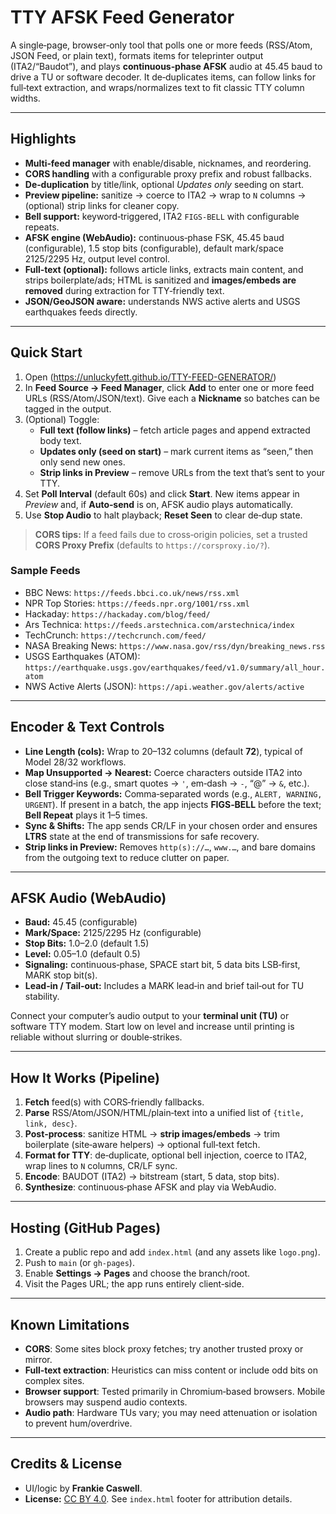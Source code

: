 # TTY AFSK Feed Generator

A single‑page, browser‑only tool that polls one or more feeds (RSS/Atom, JSON Feed, or plain text), formats items for teleprinter output (ITA2/“Baudot”), and plays **continuous‑phase AFSK** audio at 45.45 baud to drive a TU or software decoder. It de‑duplicates items, can follow links for full‑text extraction, and wraps/normalizes text to fit classic TTY column widths.

---

## Highlights

- **Multi‑feed manager** with enable/disable, nicknames, and reordering.
- **CORS handling** with a configurable proxy prefix and robust fallbacks.
- **De‑duplication** by title/link, optional _Updates only_ seeding on start.
- **Preview pipeline:** sanitize → coerce to ITA2 → wrap to `N` columns → (optional) strip links for cleaner copy.
- **Bell support:** keyword‑triggered, ITA2 `FIGS‑BELL` with configurable repeats.
- **AFSK engine (WebAudio):** continuous‑phase FSK, 45.45 baud (configurable), 1.5 stop bits (configurable), default mark/space 2125/2295 Hz, output level control.
- **Full‑text (optional):** follows article links, extracts main content, and strips boilerplate/ads; HTML is sanitized and **images/embeds are removed** during extraction for TTY‑friendly text.
- **JSON/GeoJSON aware:** understands NWS active alerts and USGS earthquakes feeds directly.

---

## Quick Start

1. Open (https://unluckyfett.github.io/TTY-FEED-GENERATOR/)
2. In **Feed Source → Feed Manager**, click **Add** to enter one or more feed URLs (RSS/Atom/JSON/text). Give each a **Nickname** so batches can be tagged in the output.
3. (Optional) Toggle:
   - **Full text (follow links)** – fetch article pages and append extracted body text.
   - **Updates only (seed on start)** – mark current items as “seen,” then only send new ones.
   - **Strip links in Preview** – remove URLs from the text that’s sent to your TTY.
4. Set **Poll Interval** (default 60s) and click **Start**. New items appear in *Preview* and, if **Auto‑send** is on, AFSK audio plays automatically.
5. Use **Stop Audio** to halt playback; **Reset Seen** to clear de‑dup state.

> **CORS tips:** If a feed fails due to cross‑origin policies, set a trusted **CORS Proxy Prefix** (defaults to `https://corsproxy.io/?`).

### Sample Feeds

- BBC News: `https://feeds.bbci.co.uk/news/rss.xml`  
- NPR Top Stories: `https://feeds.npr.org/1001/rss.xml`  
- Hackaday: `https://hackaday.com/blog/feed/`  
- Ars Technica: `https://feeds.arstechnica.com/arstechnica/index`  
- TechCrunch: `https://techcrunch.com/feed/`  
- NASA Breaking News: `https://www.nasa.gov/rss/dyn/breaking_news.rss`  
- USGS Earthquakes (ATOM): `https://earthquake.usgs.gov/earthquakes/feed/v1.0/summary/all_hour.atom`  
- NWS Active Alerts (JSON): `https://api.weather.gov/alerts/active`

---

## Encoder & Text Controls

- **Line Length (cols):** Wrap to 20–132 columns (default **72**), typical of Model 28/32 workflows.
- **Map Unsupported → Nearest:** Coerce characters outside ITA2 into close stand‑ins (e.g., smart quotes → `'`, em‑dash → `-`, “@” → `&`, etc.).
- **Bell Trigger Keywords:** Comma‑separated words (e.g., `ALERT, WARNING, URGENT`). If present in a batch, the app injects **FIGS‑BELL** before the text; **Bell Repeat** plays it 1–5 times.
- **Sync & Shifts:** The app sends CR/LF in your chosen order and ensures **LTRS** state at the end of transmissions for safe recovery.
- **Strip links in Preview:** Removes `http(s)://…`, `www.…`, and bare domains from the outgoing text to reduce clutter on paper.

---

## AFSK Audio (WebAudio)

- **Baud:** 45.45 (configurable)  
- **Mark/Space:** 2125/2295 Hz (configurable)  
- **Stop Bits:** 1.0–2.0 (default 1.5)  
- **Level:** 0.05–1.0 (default 0.5)  
- **Signaling:** continuous‑phase, SPACE start bit, 5 data bits LSB‑first, MARK stop bit(s).  
- **Lead‑in / Tail‑out:** Includes a MARK lead‑in and brief tail‑out for TU stability.

Connect your computer’s audio output to your **terminal unit (TU)** or software TTY modem. Start low on level and increase until printing is reliable without slurring or double‑strikes.

---

## How It Works (Pipeline)

1. **Fetch** feed(s) with CORS‑friendly fallbacks.  
2. **Parse** RSS/Atom/JSON/HTML/plain‑text into a unified list of `{title, link, desc}`.  
3. **Post‑process**: sanitize HTML → **strip images/embeds** → trim boilerplate (site‑aware helpers) → optional full‑text fetch.  
4. **Format for TTY**: de‑duplicate, optional bell injection, coerce to ITA2, wrap lines to `N` columns, CR/LF sync.  
5. **Encode**: BAUDOT (ITA2) → bitstream (start, 5 data, stop bits).  
6. **Synthesize**: continuous‑phase AFSK and play via WebAudio.

---

## Hosting (GitHub Pages)

1. Create a public repo and add `index.html` (and any assets like `logo.png`).  
2. Push to `main` (or `gh-pages`).  
3. Enable **Settings → Pages** and choose the branch/root.  
4. Visit the Pages URL; the app runs entirely client‑side.

---

## Known Limitations

- **CORS**: Some sites block proxy fetches; try another trusted proxy or mirror.  
- **Full‑text extraction**: Heuristics can miss content or include odd bits on complex sites.  
- **Browser support**: Tested primarily in Chromium‑based browsers. Mobile browsers may suspend audio contexts.  
- **Audio path**: Hardware TUs vary; you may need attenuation or isolation to prevent hum/overdrive.

---

## Credits & License

- UI/logic by **Frankie Caswell**.  
- **License:** [CC BY 4.0](https://creativecommons.org/licenses/by/4.0/). See `index.html` footer for attribution details.


